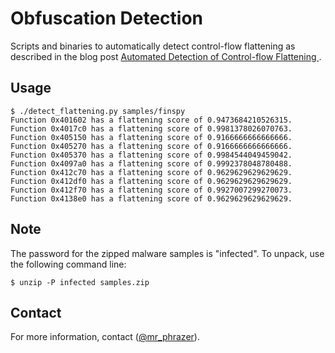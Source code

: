 # Obfuscation Detection

Scripts and binaries to automatically detect control-flow flattening as described in the blog post [Automated Detection of Control-flow Flattening
](https://synthesis.to/2021/03/03/flattening_detection.html).

## Usage

```
$ ./detect_flattening.py samples/finspy 
Function 0x401602 has a flattening score of 0.9473684210526315.
Function 0x4017c0 has a flattening score of 0.9981378026070763.
Function 0x405150 has a flattening score of 0.9166666666666666.
Function 0x405270 has a flattening score of 0.9166666666666666.
Function 0x405370 has a flattening score of 0.9984544049459042.
Function 0x4097a0 has a flattening score of 0.9992378048780488.
Function 0x412c70 has a flattening score of 0.9629629629629629.
Function 0x412df0 has a flattening score of 0.9629629629629629.
Function 0x412f70 has a flattening score of 0.9927007299270073.
Function 0x4138e0 has a flattening score of 0.9629629629629629.
```

## Note

The password for the zipped malware samples is "infected". To unpack, use the following command line:

```
$ unzip -P infected samples.zip
```

## Contact

For more information, contact ([@mr_phrazer](https://twitter.com/mr_phrazer)).